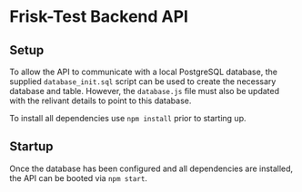 # Frisk-Test Backend API

## Setup

To allow the API to communicate with a local PostgreSQL database, the supplied `database_init.sql` script can be used to create the necessary database and table. However, the `database.js` file must also be updated with the relivant details to point to this database.

To install all dependencies use `npm install` prior to starting up.

## Startup
Once the database has been configured and all dependencies are installed, the API can be booted via `npm start`.